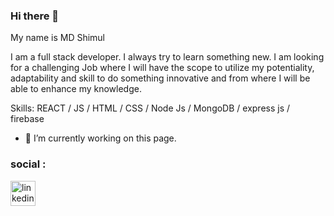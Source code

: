 ### Hi there 👋


My name is MD Shimul


I am a full stack developer. I always try to learn something new. I am looking for a challenging Job where I will have the scope to utilize my potentiality, adaptability and skill to do something innovative and from where I will be able to enhance my knowledge.


Skills: REACT / JS / HTML / CSS / Node Js / MongoDB / express js / firebase 

- 🔭 I’m currently working on this page. 

### social :
[<img src='https://cdn.jsdelivr.net/npm/simple-icons@3.0.1/icons/linkedin.svg' alt='linkedin' height='40'>](https://www.linkedin.com/in/md-shimul/)  





